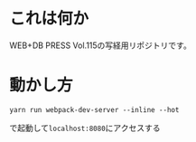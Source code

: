 # これは何か

WEB+DB PRESS Vol.115の写経用リポジトリです。

# 動かし方

```
yarn run webpack-dev-server --inline --hot
```

で起動して`localhost:8080`にアクセスする
